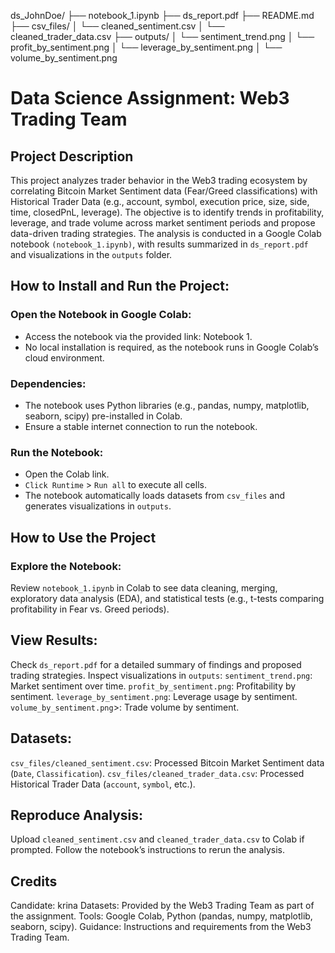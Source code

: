 ds_JohnDoe/
├── notebook_1.ipynb
├── ds_report.pdf
├── README.md
├── csv_files/
│   └── cleaned_sentiment.csv
│   └── cleaned_trader_data.csv
├── outputs/
│   └── sentiment_trend.png
│   └── profit_by_sentiment.png
│   └── leverage_by_sentiment.png
│   └── volume_by_sentiment.png

# Data Science Assignment: Web3 Trading Team
## Project Description
This project analyzes trader behavior in the Web3 trading ecosystem by correlating Bitcoin Market Sentiment data (Fear/Greed classifications) with Historical Trader Data (e.g., account, symbol, execution price, size, side, time, closedPnL, leverage). The objective is to identify trends in profitability, leverage, and trade volume across market sentiment periods and propose data-driven trading strategies. The analysis is conducted in a Google Colab notebook `(notebook_1.ipynb)`, with results summarized in `ds_report.pdf` and visualizations in the `outputs` folder.
## How to Install and Run the Project:
### Open the Notebook in Google Colab:
* Access the notebook via the provided link: Notebook 1.
* No local installation is required, as the notebook runs in Google Colab’s cloud environment.

### Dependencies:
* The notebook uses Python libraries (e.g., pandas, numpy, matplotlib, seaborn, scipy) pre-installed in Colab.
* Ensure a stable internet connection to run the notebook.

### Run the Notebook:
* Open the Colab link.
* `Click Runtime` > `Run all` to execute all cells.
* The notebook automatically loads datasets from `csv_files` and generates visualizations in `outputs`.


## How to Use the Project

### Explore the Notebook:
Review `notebook_1.ipynb` in Colab to see data cleaning, merging, exploratory data analysis (EDA), and statistical tests (e.g., t-tests comparing profitability in Fear vs. Greed periods).


## View Results:
Check `ds_report.pdf` for a detailed summary of findings and proposed trading strategies.
Inspect visualizations in `outputs`:
`sentiment_trend.png`: Market sentiment over time.
`profit_by_sentiment.png`: Profitability by sentiment.
`leverage_by_sentiment.png`: Leverage usage by sentiment.
`volume_by_sentiment.png`>: Trade volume by sentiment.


## Datasets:
`csv_files/cleaned_sentiment.csv`: Processed Bitcoin Market Sentiment data (`Date`, `Classification`).
`csv_files/cleaned_trader_data.csv`: Processed Historical Trader Data (`account`, `symbol`, etc.).

## Reproduce Analysis:
Upload `cleaned_sentiment.csv` and `cleaned_trader_data.csv` to Colab if prompted.
Follow the notebook’s instructions to rerun the analysis.

## Credits

Candidate: krina
Datasets: Provided by the Web3 Trading Team as part of the assignment.
Tools: Google Colab, Python (pandas, numpy, matplotlib, seaborn, scipy).
Guidance: Instructions and requirements from the Web3 Trading Team. 
